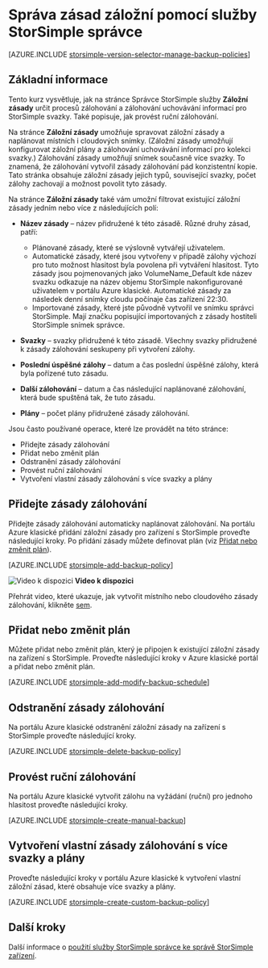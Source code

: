 <properties 
   pageTitle="Správa zásad záložní vaší StorSimple | Microsoft Azure"
   description="Vysvětluje, jak můžete použít službu StorSimple správce můžete vytvořit a spravovat ruční zálohování záložní plány a zálohování uchovávání informací."
   services="storsimple"
   documentationCenter="NA"
   authors="SharS"
   manager="carmonm"
   editor=""/>
<tags 
   ms.service="storsimple"
   ms.devlang="NA"
   ms.topic="article"
   ms.tgt_pltfrm="NA"
   ms.workload="TBD"
   ms.date="05/10/2016"
   ms.author="v-sharos"/>

# <a name="use-the-storsimple-manager-service-to-manage-backup-policies"></a>Správa zásad záložní pomocí služby StorSimple správce

[AZURE.INCLUDE [storsimple-version-selector-manage-backup-policies](../../includes/storsimple-version-selector-manage-backup-policies.md)]

## <a name="overview"></a>Základní informace

Tento kurz vysvětluje, jak na stránce Správce StorSimple služby **Záložní zásady** určit procesů zálohování a zálohování uchovávání informací pro StorSimple svazky. Také popisuje, jak provést ruční zálohování.

Na stránce **Záložní zásady** umožňuje spravovat záložní zásady a naplánovat místních i cloudových snímky. (Záložní zásady umožňují konfigurovat záložní plány a zálohování uchovávání informací pro kolekci svazky.) Zálohování zásady umožňují snímek současně více svazky. To znamená, že zálohování vytvořil zásady zálohování pád konzistentní kopie. Tato stránka obsahuje záložní zásady jejich typů, související svazky, počet zálohy zachovají a možnost povolit tyto zásady.

Na stránce **Záložní zásady** také vám umožní filtrovat existující záložní zásady jedním nebo více z následujících polí:

- **Název zásady** – název přidružené k této zásadě. Různé druhy zásad, patří:

   - Plánované zásady, které se výslovně vytvářejí uživatelem.
   - Automatické zásady, které jsou vytvořeny v případě zálohy výchozí pro tuto možnost hlasitost byla povolena při vytváření hlasitost. Tyto zásady jsou pojmenovaných jako VolumeName_Default kde název svazku odkazuje na název objemu StorSimple nakonfigurované uživatelem v portálu Azure klasické. Automatické zásady za následek denní snímky cloudu počínaje čas zařízení 22:30.
   - Importované zásady, které jste původně vytvořil ve snímku správci StorSimple. Mají značku popisující importovaných z zásady hostiteli StorSimple snímek správce.

- **Svazky** – svazky přidružené k této zásadě. Všechny svazky přidružené k zásady zálohování seskupeny při vytvoření zálohy.

- **Poslední úspěšné zálohy** – datum a čas poslední úspěšné zálohy, která byla pořízené tuto zásadu.

- **Další zálohování** – datum a čas následující naplánované zálohování, která bude spuštěná tak, že tuto zásadu.

- **Plány** – počet plány přidružené zásady zálohování.

Jsou často používané operace, které lze provádět na této stránce:

- Přidejte zásady zálohování 
- Přidat nebo změnit plán 
- Odstranění zásady zálohování 
- Provést ruční zálohování 
- Vytvoření vlastní zásady zálohování s více svazky a plány 

## <a name="add-a-backup-policy"></a>Přidejte zásady zálohování

Přidejte zásady zálohování automaticky naplánovat zálohování. Na portálu Azure klasické přidání záložní zásady pro zařízení s StorSimple proveďte následující kroky. Po přidání zásady můžete definovat plán (viz [Přidat nebo změnit plán](#add-or-modify-a-schedule)).

[AZURE.INCLUDE [storsimple-add-backup-policy](../../includes/storsimple-add-backup-policy.md)]

![Video k dispozici](./media/storsimple-manage-backup-policies/Video_icon.png) **Video k dispozici**

Přehrát video, které ukazuje, jak vytvořit místního nebo cloudového zásady zálohování, klikněte [sem](https://azure.microsoft.com/documentation/videos/create-storsimple-backup-policies/).


## <a name="add-or-modify-a-schedule"></a>Přidat nebo změnit plán

Můžete přidat nebo změnit plán, který je připojen k existující záložní zásady na zařízení s StorSimple. Proveďte následující kroky v Azure klasické portál a přidat nebo změnit plán.

[AZURE.INCLUDE [storsimple-add-modify-backup-schedule](../../includes/storsimple-add-modify-backup-schedule.md)]

## <a name="delete-a-backup-policy"></a>Odstranění zásady zálohování

Na portálu Azure klasické odstranění záložní zásady na zařízení s StorSimple proveďte následující kroky.

[AZURE.INCLUDE [storsimple-delete-backup-policy](../../includes/storsimple-delete-backup-policy.md)]


## <a name="take-a-manual-backup"></a>Provést ruční zálohování

Na portálu Azure klasické vytvořit zálohu na vyžádání (ruční) pro jednoho hlasitost proveďte následující kroky.

[AZURE.INCLUDE [storsimple-create-manual-backup](../../includes/storsimple-create-manual-backup.md)]

## <a name="create-a-custom-backup-policy-with-multiple-volumes-and-schedules"></a>Vytvoření vlastní zásady zálohování s více svazky a plány

Proveďte následující kroky v portálu Azure klasické k vytvoření vlastní záložní zásad, které obsahuje více svazky a plány.

[AZURE.INCLUDE [storsimple-create-custom-backup-policy](../../includes/storsimple-create-custom-backup-policy.md)]


## <a name="next-steps"></a>Další kroky

Další informace o [použití služby StorSimple správce ke správě StorSimple zařízení](storsimple-manager-service-administration.md).
